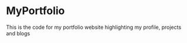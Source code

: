 # MyPortfolio
This is the code for my portfolio website highlighting my profile, projects and blogs

